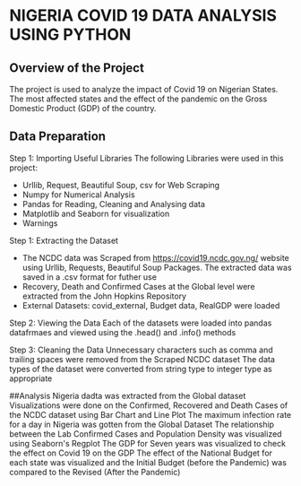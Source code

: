 
# NIGERIA COVID 19 DATA ANALYSIS USING PYTHON

## Overview of the Project
The project is used to analyze the impact of Covid 19 on Nigerian States. The most affected states and the effect of the pandemic on the Gross Domestic Product (GDP) of the country.

## Data Preparation
Step 1: Importing Useful Libraries
The following Libraries were used in this project:
* Urllib, Request, Beautiful Soup, csv for Web Scraping
* Numpy for Numerical Analysis
* Pandas for Reading, Cleaning and Analysing data
* Matplotlib and Seaborn for visualization
* Warnings

Step 1: Extracting the Dataset
* The NCDC data was Scraped from https://covid19.ncdc.gov.ng/  website using Urllib, Requests, Beautiful Soup Packages. The extracted data was saved in a .csv format for futher use
* Recovery, Death and Confirmed Cases at the Global level were extracted from the John Hopkins Repository
* External Datasets: covid_external, Budget data, RealGDP were loaded

Step 2: Viewing the Data
Each of the datasets were loaded into pandas datafrmaes and viewed  using the .head() and .info() methods

Step 3: Cleaning the Data
Unnecessary characters such as comma and trailing spaces were removed from the Scraped NCDC dataset
The data types of the dataset were converted from string type to integer type as appropriate

##Analysis
Nigeria dadta was extracted from the Global dataset
Visualizations were done on the Confirmed, Recovered and Death Cases of the NCDC dataset using Bar Chart and Line Plot
The maximum infection rate for a day in Nigeria was gotten from the Global Dataset
The relationship between the Lab Confirmed Cases and Population Density was visualized using Seaborn's Regplot
The GDP for Seven years was visualized to check the effect on Covid 19 on the GDP
The effect of the National Budget for each state was visualized and the Initial Budget (before the Pandemic) was compared to the Revised (After the Pandemic)

